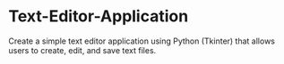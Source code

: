 # Text-Editor-Application
Create a simple text editor application using Python (Tkinter) that allows users to create, edit, and save text files.
